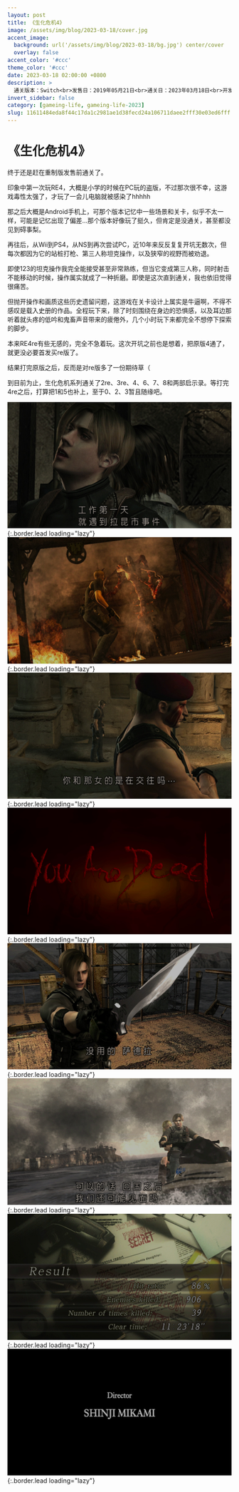 ```yaml
---
layout: post
title: 《生化危机4》
image: /assets/img/blog/2023-03-18/cover.jpg
accent_image: 
  background: url('/assets/img/blog/2023-03-18/bg.jpg') center/cover
  overlay: false
accent_color: '#ccc'
theme_color: '#ccc'
date: 2023-03-18 02:00:00 +0800
description: >
  通关版本：Switch<br>发售日：2019年05月21日<br>通关日：2023年03月18日<br>开发商：CAPCOM<br>发行商：CAPCOM
invert_sidebar: false
category: [gameing-life, gameing-life-2023]
slug: 11611484eda8f44c17da1c2981ae1d38fecd24a106711daee2fff30e03ed6fff
---
```


# 《生化危机4》

终于还是赶在重制版发售前通关了。

印象中第一次玩RE4，大概是小学的时候在PC玩的盗版，不过那次很不幸，这游戏毒性太强了，才玩了一会儿电脑就被感染了hhhhh

那之后大概是Android手机上，可那个版本记忆中一些场景和关卡，似乎不太一样，可能是记忆出现了偏差...那个版本好像玩了挺久，但肯定是没通关，甚至都没见到碍事梨。

再往后，从Wii到PS4，从NS到再次尝试PC，近10年来反反复复开坑无数次，但每次都因为它的站桩打枪、第三人称坦克操作，以及狭窄的视野而被劝退。

即使123的坦克操作我完全能接受甚至非常熟练，但当它变成第三人称，同时射击不能移动的时候，操作属实就成了一种折磨。即使是这次直到通关，我也依旧觉得很痛苦。

但抛开操作和画质这些历史遗留问题，这游戏在关卡设计上属实是牛逼啊，不得不感叹是载入史册的作品。全程玩下来，除了时刻围绕在身边的恐惧感，以及耳边那听着就头疼的低吟和鬼畜声音带来的疲倦外，几个小时玩下来都完全不想停下探索的脚步。

本来RE4re有些无感的，完全不急着玩。这次开坑之前也是想着，把原版4通了，就更没必要首发买re版了。

结果打完原版之后，反而是对re版多了一份期待草（

到目前为止，生化危机系列通关了2re、3re、4、6、7、8和两部启示录。等打完4re之后，打算把1和5也补上，至于0、2、3暂且随缘吧。


![](/assets/img/blog/2023-03-18/1.jpg){:.border.lead loading="lazy"}
![](/assets/img/blog/2023-03-18/2.jpg){:.border.lead loading="lazy"}
![](/assets/img/blog/2023-03-18/3.jpg){:.border.lead loading="lazy"}
![](/assets/img/blog/2023-03-18/4.jpg){:.border.lead loading="lazy"}
![](/assets/img/blog/2023-03-18/5.jpg){:.border.lead loading="lazy"}
![](/assets/img/blog/2023-03-18/6.jpg){:.border.lead loading="lazy"}
![](/assets/img/blog/2023-03-18/7.jpg){:.border.lead loading="lazy"}
![](/assets/img/blog/2023-03-18/8.jpg){:.border.lead loading="lazy"}

